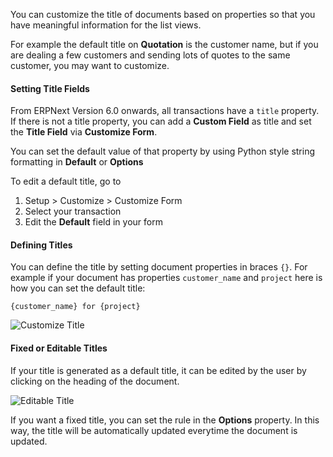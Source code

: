 You can customize the title of documents based on properties so that you have meaningful information for the list views.

For example the default title on **Quotation** is the customer name, but if you are dealing a few customers and sending lots of quotes to the same customer, you may want to customize.

#### Setting Title Fields

From ERPNext Version 6.0 onwards, all transactions have a `title` property. If there is not a title property, you can add a **Custom Field** as title and set the **Title Field** via **Customize Form**.

You can set the default value of that property by using Python style string formatting in **Default** or **Options**

To edit a default title, go to

1. Setup > Customize > Customize Form
2. Select your transaction
3. Edit the **Default** field in your form

#### Defining Titles

You can define the title by setting document properties in braces `{}`. For example if your document has properties `customer_name` and `project` here is how you can set the default title:

    {customer_name} for {project}

<img class="screenshot" alt = "Customize Title"
    src="assets/img/customize/customize-title.gif">

#### Fixed or Editable Titles

If your title is generated as a default title, it can be edited by the user by clicking on the heading of the document.

<img class="screenshot" alt = "Editable Title"
    src="assets/img/customize/editable-title.gif">

If you want a fixed title, you can set the rule in the **Options** property. In this way, the title will be automatically updated everytime the document is updated.
